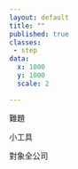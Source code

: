 ```yaml
---
layout: default
title: ""
published: true
classes:
 - step
data:
  x: 1000
  y: 1000
  scale: 2

---
```


難題

小工具

對象全公司

